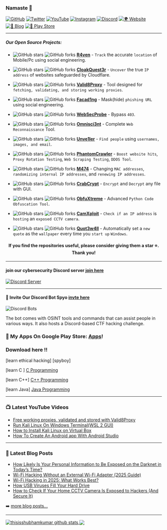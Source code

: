 ### Namaste 🙏

[![GitHub](https://img.shields.io/badge/GitHub-%23181717.svg?&style=for-the-badge&logo=github&logoColor=white)](https://github.com/spyboy-productions)
[![Twitter](https://img.shields.io/badge/Twitter-%231DA1F2.svg?&style=for-the-badge&logo=twitter&logoColor=white)](https://spyboy.in/twitter)
[![YouTube](https://img.shields.io/badge/YouTube-%23FF0000.svg?&style=for-the-badge&logo=youtube&logoColor=white)](https://www.youtube.com/@itisspyboy)
[![Instagram](https://img.shields.io/badge/Instagram-%23E4405F.svg?&style=for-the-badge&logo=instagram&logoColor=white)](https://www.instagram.com/ohitsspyboy/)
[![Discord](https://img.shields.io/badge/Discord-%237289DA.svg?&style=for-the-badge&logo=discord&logoColor=white)](https://discord.gg/ZChEmMwE8d)
[![🌍 Website](https://img.shields.io/badge/Website-000000?style=for-the-badge&logo=Google-Chrome&logoColor=white)](https://spyboy.in/)
[![📝 Blog](https://img.shields.io/badge/Blog-21759B?style=for-the-badge&logo=wordpress&logoColor=white)](https://spyboy.blog/)
[![📱 Play Store](https://img.shields.io/badge/PlayStore-34A853?style=for-the-badge&logo=google-play&logoColor=white)](https://play.google.com/store/apps/dev?id=6188034454598466210)

---

##### Our Open Source Projects:

- ![GitHub stars](https://img.shields.io/github/stars/spyboy-productions/r4ven?style=social) ![GitHub forks](https://img.shields.io/github/forks/spyboy-productions/r4ven?style=social)
[**R4ven**](https://github.com/spyboy-productions/r4ven) - `Track` the accurate `location` of Mobile/Pc using social engineering.

- ![GitHub stars](https://img.shields.io/github/stars/spyboy-productions/CloakQuest3r?style=social) ![GitHub forks](https://img.shields.io/github/forks/spyboy-productions/CloakQuest3r?style=social)
[**CloakQuest3r**](https://github.com/spyboy-productions/CloakQuest3r) - `Uncover` the true `IP address` of websites safeguarded by Cloudflare.

- ![GitHub stars](https://img.shields.io/github/stars/spyboy-productions/Valid8Proxy?style=social) ![GitHub forks](https://img.shields.io/github/forks/spyboy-productions/Valid8Proxy?style=social)
[**Valid8Proxy**](https://github.com/spyboy-productions/Valid8Proxy) - Tool designed for `fetching, validating, and storing working proxies`.

- ![GitHub stars](https://img.shields.io/github/stars/spyboy-productions/Facad1ng?style=social) ![GitHub forks](https://img.shields.io/github/forks/spyboy-productions/Facad1ng?style=social)
[**Facad1ng**](https://github.com/spyboy-productions/Facad1ng) - Mask(hide) `phishing URL` using social engineering.

- ![GitHub stars](https://img.shields.io/github/stars/spyboy-productions/WebSecProbe?style=social) ![GitHub forks](https://img.shields.io/github/forks/spyboy-productions/WebSecProbe?style=social)
[**WebSecProbe**](https://github.com/spyboy-productions/WebSecProbe) - Bypass `403`.

- ![GitHub stars](https://img.shields.io/github/stars/spyboy-productions/omnisci3nt?style=social) ![GitHub forks](https://img.shields.io/github/forks/spyboy-productions/omnisci3nt?style=social)
[**Omnisci3nt**](https://github.com/spyboy-productions/omnisci3nt) - Complete `Web Reconnaissance` Tool.

- ![GitHub stars](https://img.shields.io/github/stars/spyboy-productions/unve1ler?style=social) ![GitHub forks](https://img.shields.io/github/forks/spyboy-productions/unve1ler?style=social)
[**Unve1ler**](https://github.com/spyboy-productions/unve1ler) - `Find people` using `usernames, images, and email`.

- ![GitHub stars](https://img.shields.io/github/stars/spyboy-productions/PhantomCrawler?style=social) ![GitHub forks](https://img.shields.io/github/forks/spyboy-productions/PhantomCrawler?style=social)
[**PhantomCrawler**](https://github.com/spyboy-productions/PhantomCrawler) - `Boost website hits`, `Proxy Rotation Testing`, `Web Scraping Testing`, `DDOS Tool`.

- ![GitHub stars](https://img.shields.io/github/stars/spyboy-productions/M474?style=social) ![GitHub forks](https://img.shields.io/github/forks/spyboy-productions/M474?style=social)
[**M474**](https://github.com/spyboy-productions/M474) - Changing `MAC addresses`, `randomizing internal IP addresses`, and `renewing IP addresses`.

- ![GitHub stars](https://img.shields.io/github/stars/spyboy-productions/CrabCrypt?style=social) ![GitHub forks](https://img.shields.io/github/forks/spyboy-productions/CrabCrypt?style=social)
[**CrabCrypt**](https://github.com/spyboy-productions/CrabCrypt) - `Encrypt` and `Decrypt` any file with GUI.

- ![GitHub stars](https://img.shields.io/github/stars/spyboy-productions/ObfuXtreme?style=social) ![GitHub forks](https://img.shields.io/github/forks/spyboy-productions/ObfuXtreme?style=social)
[**ObfuXtreme**](https://github.com/spyboy-productions/ObfuXtreme) - Advanced `Python Code` `Obfuscation Tool`.

- ![GitHub stars](https://img.shields.io/github/stars/spyboy-productions/CamXploit?style=social) ![GitHub forks](https://img.shields.io/github/forks/spyboy-productions/CamXploit?style=social)
[**CamXploit**](https://github.com/spyboy-productions/CamXploit) - `Check if an IP address` is `hosting` an `exposed CCTV camera`.

- ![GitHub stars](https://img.shields.io/github/stars/spyboy-productions/Quot3w4ll?style=social) ![GitHub forks](https://img.shields.io/github/forks/spyboy-productions/Quot3w4ll?style=social)
[**Quot3w4ll**](https://github.com/spyboy-productions/Quot3w4ll) - Automatically set a `new quote` as the `wallpaper` every time you `start up` `Windows`.

<h4 align="center">If you find the repositories useful, please consider giving them a star ⭐️. Thank you!<h4/>

---

#### join our cybersecurity Discord server [join here](https://discord.gg/ZChEmMwE8d)
[![Discord Server](https://discord.com/api/guilds/726495265330298973/embed.png)](https://discord.gg/ZChEmMwE8d)

---

#### 🤖 Invite Our Discord Bot Spyo [invte here](https://top.gg/bot/877644741339144244)

![Discord Bots](https://top.gg/api/widget/877644741339144244.svg)

The bot comes with OSINT tools and commands that can assist people in various ways. It also hosts a Discord-based CTF hacking challenge.

### 🔭 My Apps On Google Play Store: [Apps][MyApps]!

### Download here !!
[learn ethical hacking] [spyboy]

[learn C ] [C Programming]

[learn C++] [C++ Programming]

[learn Java] [Java Programming]

---

### 📺 Latest YouTube Videos

<!-- YOUTUBE:START -->
- [Free working proxies, validated and stored with Valid8Proxy](https://www.youtube.com/watch?v=FWFFAbgC8Bo)
- [Run Kali Linux On Windows Terminal&lpar;WSL 2 GUI&rpar;](https://www.youtube.com/watch?v=G-gloEc-vLI)
- [How to Install Kali Linux on Virtual Box](https://www.youtube.com/watch?v=LwWlrbnLQIk)
- [How To Create An Android app With Android Studio](https://www.youtube.com/watch?v=xiXVBtBFnqQ)
<!-- YOUTUBE:END -->


---

### 📕 Latest Blog Posts

<!-- BLOG-POST-LIST:START -->
- [How Likely Is Your Personal Information to Be Exposed on the Darknet in Today’s Time?](https://spyboy.blog/2025/03/13/how-likely-is-your-personal-information-to-be-exposed-on-the-darknet-in-todays-time/)
- [Wi-Fi Hacking Without an External Wi-Fi Adapter &lpar;2025 Guide&rpar;](https://spyboy.blog/2025/03/11/wi-fi-hacking-without-an-external-wi-fi-adapter-2025-guide/)
- [Wi-Fi Hacking in 2025: What Works Best?](https://spyboy.blog/2025/03/10/wi-fi-hacking-in-2025-what-works-best/)
- [How USB Viruses Fill Your Hard Drive](https://spyboy.blog/2025/03/06/how-usb-viruses-fill-your-hard-drive/)
- [How to Check If Your Home CCTV Camera Is Exposed to Hackers &lpar;And Secure It&rpar;](https://spyboy.blog/2025/02/28/how-to-check-if-your-home-cctv-camera-is-exposed-to-hackers-and-secure-it/)
<!-- BLOG-POST-LIST:END -->

➡️ [more blog posts...](https://spyboy.blog/)

---

<a href="https://spyboy.blog/">
  <img align="center" src="https://github-readme-stats.anuraghazra1.vercel.app/api?username=thisisshubhamkumar&show_icons=true&include_all_commits=true&theme=material-palenight" alt="thisisshubhamkumar github stats" />
</a>
<a href="https://spyboy.blog/">
  <!-- Change the `github-readme-stats.anuraghazra1.vercel.app` to `github-readme-stats.vercel.app`  -->
  <img align="center" src="https://github-readme-stats.anuraghazra1.vercel.app/api/top-langs/?username=thisisshubhamkumar&layout=compact&theme=material-palenight" />
</a>

[Discord]: https://discord.gg/ZChEmMwE8d
[website]: https://spyboy.blog/
[twitter]: https://twitter.com/shubhamkumar__
[youtube]: https://www.youtube.com/channel/UCEhncXKkZ2mFOcP-HOrL_KQ?view_as=subscriber
[MyApps]: https://play.google.com/store/apps/dev?id=6188034454598466210
[C Programming]: https://play.google.com/store/apps/details?id=com.spyboy.cprogramming&pcampaignid=MKT-Other-global-all-co-prtnr-py-PartBadge-Mar2515-1
[C++ Programming]: https://play.google.com/store/apps/details?id=com.spyboy.cplusplusprogramming&pcampaignid=MKT-Other-global-all-co-prtnr-py-PartBadge-Mar2515-1
[Java Programming]: https://play.google.com/store/apps/details?id=com.spyboy.javaprogramming&pcampaignid=MKT-Other-global-all-co-prtnr-py-PartBadge-Mar2515-1
